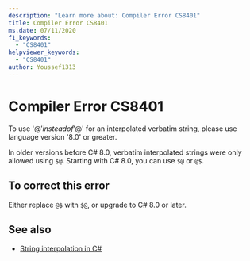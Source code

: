 ```yaml
---
description: "Learn more about: Compiler Error CS8401"
title: Compiler Error CS8401
ms.date: 07/11/2020
f1_keywords:
  - "CS8401"
helpviewer_keywords:
  - "CS8401"
author: Youssef1313
---
```

# Compiler Error CS8401

To use '@$' instead of '$@' for an interpolated verbatim string, please use language version '8.0' or greater.

In older versions before C# 8.0, verbatim interpolated strings were only allowed using `$@`. Starting with C# 8.0, you can use `$@` or `@$`.

## To correct this error

Either replace `@$` with `$@`, or upgrade to C# 8.0 or later.

## See also

- [String interpolation in C#](../../tutorials/string-interpolation.md)
